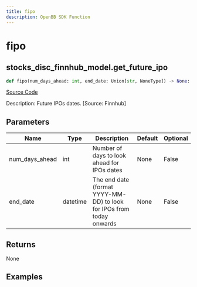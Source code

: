 ```yaml
---
title: fipo
description: OpenBB SDK Function
---
```

# fipo

## stocks_disc_finnhub_model.get_future_ipo

```python
def fipo(num_days_ahead: int, end_date: Union[str, NoneType]) -> None:
```
[Source Code](https://github.com/OpenBB-finance/OpenBBTerminal/tree/main/openbb_terminal/stocks/discovery/finnhub_model.py#L102)

Description: Future IPOs dates. [Source: Finnhub]

## Parameters

| Name | Type | Description | Default | Optional |
| ---- | ---- | ----------- | ------- | -------- |
| num_days_ahead | int | Number of days to look ahead for IPOs dates | None | False |
| end_date | datetime | The end date (format YYYY-MM-DD) to look for IPOs from today onwards | None | False |

## Returns

None

## Examples

